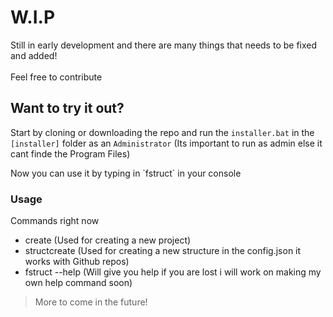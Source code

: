 # W.I.P
<p>Still in early development and there are many things that needs to be fixed and added! <br></br> Feel free to contribute</p>

## Want to try it out?
Start by cloning or downloading the repo and run the `installer.bat` in the `[installer]` folder as an `Administrator` (Its important to run as admin else it cant finde the Program Files)
<p>Now you can use it by typing in `fstruct` in your console</p>

### Usage
Commands right now
- create (Used for creating a new project)
- structcreate (Used for creating a new structure in the config.json it works with Github repos)
- fstruct --help (Will give you help if you are lost i will work on making my own help command soon)
> More to come in the future!
